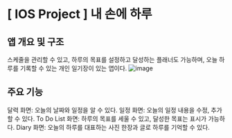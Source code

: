# [ IOS Project ] 내 손에 하루

## 앱 개요 및 구조  
스케줄을 관리할 수 있고, 하루의 목표를 설정하고 달성하는 플래너도 가능하며, 오늘 하루를 기록할 수 있는 개인 일기장이 있는 앱이다. ![image](https://user-images.githubusercontent.com/55376366/161412603-e562681f-cb5a-45f9-b5fe-54badecd02a5.png)

## 주요 기능
달력 화면: 오늘의 날짜와 일정을 알 수 있다.
일정 화면: 오늘의 일정 내용을 수정, 추가 할 수 있다.
To Do List 화면: 하루의 목표를 세울 수 있고, 달성한 목표는 표시가 가능하다.
Diary 화면: 오늘의 하루를 대표하는 사진 한장과 글로 하루를 기억할 수 있다.
